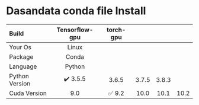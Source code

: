 # Dasandata conda file Install


| Build  | Tensorflow-gpu  | torch-gpu |  |  |  |
| :----- | :-----: | :-----: | :-----: | :-----: | :-----: |
| Your Os  | Linux ||||
| Package  | Conda ||||
| Language  | Python  ||||
| Python Version  | :heavy_check_mark: 3.5.5  | 3.6.5  |  3.7.5  |  3.8.3  |
| Cuda Version  | 9.0  | :white_check_mark: 9.2  | 10.0  | 10.1  | 10.2  |
